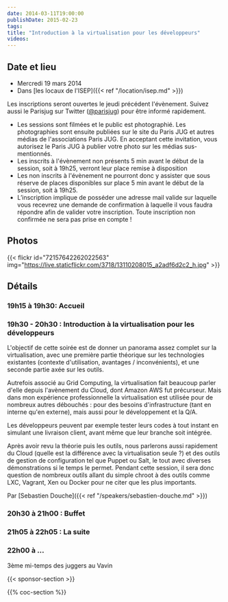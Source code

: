 ```yaml
---
date: 2014-03-11T19:00:00
publishDate: 2015-02-23
tags:
title: "Introduction à la virtualisation pour les développeurs"
videos:
---
```


## Date et lieu

- Mercredi 19 mars 2014
- Dans [les locaux de l'ISEP]({{< ref "/location/isep.md" >}})

Les inscriptions seront ouvertes le jeudi précédent l'évènement. Suivez aussi le Parisjug sur Twitter ([@parisjug](https://twitter.com/parisjug)) pour être informé rapidement.
- Les sessions sont filmées et le public est photographié. Les photographies sont ensuite publiées sur le site du Paris JUG et autres médias de l'associations Paris JUG. En acceptant cette invitation, vous autorisez le Paris JUG à publier votre photo sur les médias sus-mentionnés.
- Les inscrits à l'évènement non présents 5 min avant le début de la session, soit à 19h25, verront leur place remise à disposition
- Les non inscrits à l'évènement ne pourront donc y assister que sous réserve de places disponibles sur place 5 min avant le début de la session, soit à 19h25.
- L’inscription implique de posséder une adresse mail valide sur laquelle vous recevrez une demande de confirmation à laquelle il vous faudra répondre afin de valider votre inscription. Toute inscription non confirmée ne sera pas prise en compte !

## Photos

{{< flickr id="72157642262022563" img="https://live.staticflickr.com/3718/13110208015_a2adf6d2c2_h.jpg" >}}

## Détails

### 19h15 à 19h30: Accueil

### 19h30 - 20h30 : Introduction à la virtualisation pour les développeurs

L'objectif de cette soirée est de donner un panorama assez complet sur la virtualisation, avec une première partie théorique sur les technologies existantes (contexte d'utilisation, avantages / inconvénients), et une seconde partie axée sur les outils.

Autrefois associé au Grid Computing, la virtualisation fait beaucoup parler d'elle depuis l'avènement du Cloud, dont Amazon AWS fut précurseur. Mais dans mon expérience professionnelle la virtualisation est utilisée pour de nombreux autres débouchés : pour des besoins d'infrastructure (tant en interne qu'en externe), mais aussi pour le développement et la Q/A.

Les développeurs peuvent par exemple tester leurs codes à tout instant en simulant une livraison client, avant même que leur branche soit intégrée.

Après avoir revu la théorie puis les outils, nous parlerons aussi rapidement du Cloud (quelle est la différence avec la virtualisation seule ?) et des outils de gestion de configuration tel que Puppet ou Salt, le tout avec diverses démonstrations si le temps le permet. Pendant cette session, il sera donc question de nombreux outils allant du simple chroot à des outils comme LXC, Vagrant, Xen ou Docker pour ne citer que les plus importants.

Par [Sebastien Douche]({{< ref "/speakers/sebastien-douche.md" >}})

### 20h30 à 21h00 : Buffet

### 21h05 à 22h05 : La suite

### 22h00 à ...

3ème mi-temps des juggers au Vavin

{{< sponsor-section >}}

{{% coc-section %}}
